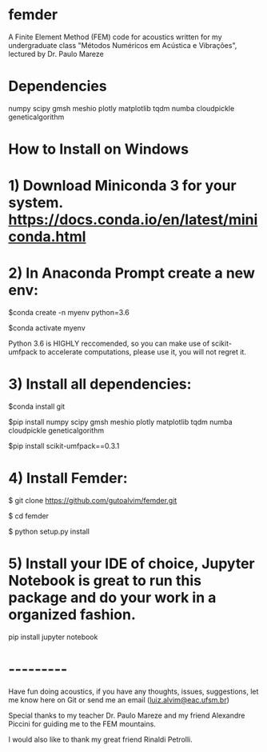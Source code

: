 # femder
A Finite Element Method (FEM) code for acoustics written for my undergraduate class "Métodos Numéricos em Acústica e Vibrações", lectured by Dr. Paulo Mareze

# Dependencies

numpy scipy gmsh meshio plotly matplotlib tqdm numba cloudpickle geneticalgorithm

# How to Install on Windows

# 1) Download Miniconda 3 for your system. https://docs.conda.io/en/latest/miniconda.html

# 2) In Anaconda Prompt create a new env:

$conda create -n myenv python=3.6

$conda activate myenv

Python 3.6 is HIGHLY reccomended, so you can make use of scikit-umfpack to accelerate computations, please use it, you will not regret it.

# 3) Install all dependencies:

$conda install git

$pip install numpy scipy gmsh meshio plotly matplotlib tqdm numba cloudpickle geneticalgorithm

$pip install scikit-umfpack==0.3.1

# 4) Install Femder:

$ git clone https://github.com/gutoalvim/femder.git

$ cd femder

$ python setup.py install

# 5) Install your IDE of choice, Jupyter Notebook is great to run this package and do your work in a organized fashion.

pip install jupyter notebook

# ---------
Have fun doing acoustics, if you have any thoughts, issues, suggestions, let me know here on Git or send me an email (luiz.alvim@eac.ufsm.br)

Special thanks to my teacher Dr. Paulo Mareze and my friend Alexandre Piccini for guiding me to the FEM mountains.

I would also like to thank my great friend Rinaldi Petrolli.

